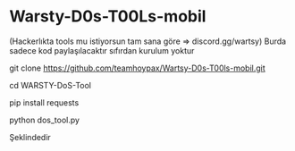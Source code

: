 # Warsty-D0s-T00Ls-mobil
(Hackerlıkta tools mu istiyorsun tam sana göre => discord.gg/wartsy)
Burda sadece kod paylaşılacaktır sıfırdan kurulum yoktur

git clone https://github.com/teamhoypax/Wartsy-D0s-T00ls-mobil.git

cd WARSTY-DoS-Tool

pip install requests

python dos_tool.py

Şeklindedir
